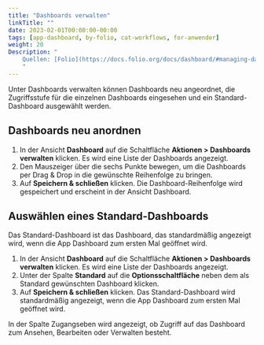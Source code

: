 ```yaml
---
title: "Dashboards verwalten"
linkTitle: ""
date: 2023-02-01T00:00:00-00:00
tags: [app-dashboard, by-folio, cat-workflows, for-anwender]
weight: 20
Description: "
    Quellen: [Folio](https://docs.folio.org/docs/dashboard/#managing-dashboards) & [GBV](https://info.gbv.de/display/FOLIOGBVEXTERN/Folio:+Dashboards+verwalten)
    "
---
```


Unter Dashboards verwalten können Dashboards neu angeordnet, die Zugriffsstufe für die einzelnen Dashboards eingesehen und ein Standard-Dashboard ausgewählt werden.

## Dashboards neu anordnen

1.  In der Ansicht **Dashboard** auf die Schaltfläche **Aktionen > Dashboards verwalten** klicken. Es wird eine Liste der Dashboards angezeigt.
2.  Den Mauszeiger über die sechs Punkte bewegen, um die Dashboards per Drag & Drop in die gewünschte Reihenfolge zu bringen.
3.  Auf **Speichern & schließen** klicken. Die Dashboard-Reihenfolge wird gespeichert und erscheint in der Ansicht Dashboard.

## Auswählen eines Standard-Dashboards

Das Standard-Dashboard ist das Dashboard, das standardmäßig angezeigt wird, wenn die App Dashboard zum ersten Mal geöffnet wird.

1.  In der Ansicht **Dashboard** auf die Schaltfläche **Aktionen > Dashboards verwalten** klicken. Es wird eine Liste der Dashboards angezeigt.
2.  Unter der Spalte **Standard** auf die **Optionsschaltfläche** neben dem als Standard gewünschten Dashboard klicken.
3.  Auf **Speichern & schließen** klicken. Das Standard-Dashboard wird standardmäßig angezeigt, wenn die App Dashboard zum ersten Mal geöffnet wird.

In der Spalte Zugangseben wird angezeigt, ob Zugriff auf das Dashboard zum Ansehen, Bearbeiten oder Verwalten besteht.
